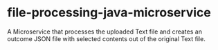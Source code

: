 # file-processing-java-microservice
A Microservice that processes the uploaded Text file and creates an outcome JSON file with selected contents out of the original Text file.
